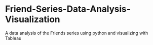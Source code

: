 # Friend-Series-Data-Analysis-Visualization
A data analysis of the Friends series using python and visualizing with Tableau

